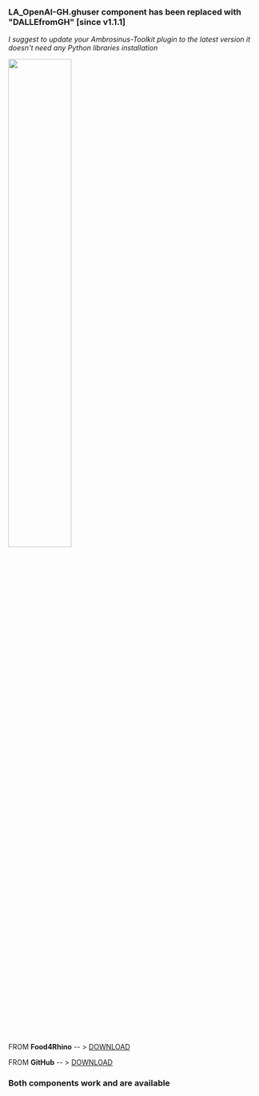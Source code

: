 ### LA_OpenAI-GH.ghuser component has been replaced with "DALLEfromGH" [since v1.1.1]
_I suggest to update your Ambrosinus-Toolkit plugin to the latest version it doesn't need any Python libraries installation_

<img src="https://ambrosinus.altervista.org/blog/wp-content/uploads/2022/11/DALLE_update.png" width="50%" height="50%">

FROM **Food4Rhino** -- > [DOWNLOAD](https://www.food4rhino.com/en/app/ambrosinus-toolkit)

FROM **GitHub**     -- > [DOWNLOAD](https://github.com/lucianoambrosini/Ambrosinus-Toolkit/tree/main/Latest_version)

### Both components work and are available
